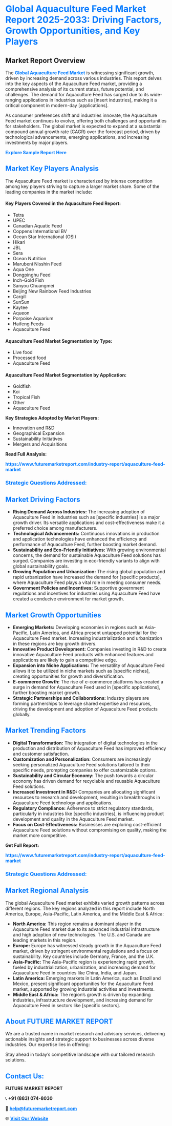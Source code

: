 <h1 style="color: #007BFF;">Global Aquaculture Feed Market Report 2025-2033: Driving Factors, Growth Opportunities, and Key Players</h1>

<section id="overview">
<h2>Market Report Overview</h2>
<p>The <a href="https://www.futuremarketreport.com/industry-report/aquaculture-feed-market" style="color: #007BFF; text-decoration: none;"><strong>Global Aquaculture Feed Market</strong></a> is witnessing significant growth, driven by increasing demand across various industries. This report delves into the key aspects of the Aquaculture Feed market, providing a comprehensive analysis of its current status, future potential, and challenges. The demand for Aquaculture Feed has surged due to its wide-ranging applications in industries such as [insert industries], making it a critical component in modern-day [applications].</p>
<p>As consumer preferences shift and industries innovate, the Aquaculture Feed market continues to evolve, offering both challenges and opportunities for stakeholders. The global market is expected to expand at a substantial compound annual growth rate (CAGR) over the forecast period, driven by technological advancements, emerging applications, and increasing investments by major players.</p>
</section>

<section id="overview">
<p><a href="https://www.futuremarketreport.com/request-sample/reportId=88587" style="color: #007BFF; text-decoration: none;"><strong>Explore Sample Report Here</strong></a></p>
</section>

<section id="key-players">
<h2 style="color: #007BFF;">Market Key Players Analysis</h2>
<p>The Aquaculture Feed market is characterized by intense competition among key players striving to capture a larger market share. Some of the leading companies in the market include:</p>
<h4>Key Players Covered in the Aquaculture Feed Report:</h4>
<ul><li>Tetra</li><li>UPEC</li><li>Canadian Aquatic Feed</li><li>Coppens International BV</li><li>Ocean Star International (OSI)</li><li>Hikari</li><li>JBL</li><li>Sera</li><li>Ocean Nutrition</li><li>Marubeni Nisshin Feed</li><li>Aqua One</li><li>Dongpinghu Feed</li><li>Inch-Gold Fish</li><li>Sanyou Chuangmei</li><li>Beijing New Rainbow Feed Industries</li><li>Cargill</li><li>SunSun</li><li>Kaytee</li><li>Aqueon</li><li>Porpoise Aquarium</li><li>Haifeng Feeds</li><li>Aquaculture Feed</li></ul>
<h4>Aquaculture Feed Market Segmentation by Type:</h4>
<ul><li>Live food</li><li>Processed food</li><li>Aquaculture Feed</li></ul>

<h4>Aquaculture Feed Market Segmentation by Application:</h4>
<ul><li>Goldfish</li><li>Koi</li><li>Tropical Fish</li><li>Other</li><li>Aquaculture Feed</li></ul>
<p><strong>Key Strategies Adopted by Market Players:</strong></p>
<ul>
<li>Innovation and R&D</li>
<li>Geographical Expansion</li>
<li>Sustainability Initiatives</li>
<li>Mergers and Acquisitions</li>
</ul>
</section>

<section>
<p><strong>Read Full Analysis: </strong></p><a href="https://www.futuremarketreport.com/industry-report/aquaculture-feed-market" style="color: #007BFF; text-decoration: none;"><strong>https://www.futuremarketreport.com/industry-report/aquaculture-feed-market</strong></a>
<h3 style="color: #007BFF;">Strategic Questions Addressed:</h3>
</section>

<section id="driving-factors">
<h2 style="color: #007BFF;">Market Driving Factors</h2>
<ul>
<li><strong>Rising Demand Across Industries:</strong> The increasing adoption of Aquaculture Feed in industries such as [specific industries] is a major growth driver. Its versatile applications and cost-effectiveness make it a preferred choice among manufacturers.</li>
<li><strong>Technological Advancements:</strong> Continuous innovations in production and application technologies have enhanced the efficiency and performance of Aquaculture Feed, further boosting market demand.</li>
<li><strong>Sustainability and Eco-Friendly Initiatives:</strong> With growing environmental concerns, the demand for sustainable Aquaculture Feed solutions has surged. Companies are investing in eco-friendly variants to align with global sustainability goals.</li>
<li><strong>Growing Population and Urbanization:</strong> The rising global population and rapid urbanization have increased the demand for [specific products], where Aquaculture Feed plays a vital role in meeting consumer needs.</li>
<li><strong>Government Policies and Incentives:</strong> Supportive government regulations and incentives for industries using Aquaculture Feed have created a conducive environment for market growth.</li>
</ul>
</section>

<section id="growth-opportunities">
<h2 style="color: #007BFF;">Market Growth Opportunities</h2>
<ul>
<li><strong>Emerging Markets:</strong> Developing economies in regions such as Asia-Pacific, Latin America, and Africa present untapped potential for the Aquaculture Feed market. Increasing industrialization and urbanization in these regions are key growth drivers.</li>
<li><strong>Innovative Product Development:</strong> Companies investing in R&D to create innovative Aquaculture Feed products with enhanced features and applications are likely to gain a competitive edge.</li>
<li><strong>Expansion into Niche Applications:</strong> The versatility of Aquaculture Feed allows it to be utilized in niche markets such as [specific niches], creating opportunities for growth and diversification.</li>
<li><strong>E-commerce Growth:</strong> The rise of e-commerce platforms has created a surge in demand for Aquaculture Feed used in [specific applications], further boosting market growth.</li>
<li><strong>Strategic Partnerships and Collaborations:</strong> Industry players are forming partnerships to leverage shared expertise and resources, driving the development and adoption of Aquaculture Feed products globally.</li>
</ul>
</section>

<section id="trending-factors">
<h2 style="color: #007BFF;">Market Trending Factors</h2>
<ul>
<li><strong>Digital Transformation:</strong> The integration of digital technologies in the production and distribution of Aquaculture Feed has improved efficiency and customer satisfaction.</li>
<li><strong>Customization and Personalization:</strong> Consumers are increasingly seeking personalized Aquaculture Feed solutions tailored to their specific needs, prompting companies to offer customizable options.</li>
<li><strong>Sustainability and Circular Economy:</strong> The push towards a circular economy has driven demand for recyclable and reusable Aquaculture Feed solutions.</li>
<li><strong>Increased Investment in R&D:</strong> Companies are allocating significant resources to research and development, resulting in breakthroughs in Aquaculture Feed technology and applications.</li>
<li><strong>Regulatory Compliance:</strong> Adherence to strict regulatory standards, particularly in industries like [specific industries], is influencing product development and quality in the Aquaculture Feed market.</li>
<li><strong>Focus on Cost-Effectiveness:</strong> Businesses are exploring cost-efficient Aquaculture Feed solutions without compromising on quality, making the market more competitive.</li>
</ul>
</section>

<section>
<p><strong>Get Full Report: </strong></p><a href="https://www.futuremarketreport.com/industry-report/aquaculture-feed-market" style="color: #007BFF; text-decoration: none;"><strong>https://www.futuremarketreport.com/industry-report/aquaculture-feed-market</strong></a>
<h3 style="color: #007BFF;">Strategic Questions Addressed:</h3>
</section>


<section id="regional-analysis">
<h2 style="color: #007BFF;">Market Regional Analysis</h2>
<p>The global Aquaculture Feed market exhibits varied growth patterns across different regions. The key regions analyzed in this report include North America, Europe, Asia-Pacific, Latin America, and the Middle East & Africa:</p>
<ul>
<li><strong>North America:</strong> This region remains a dominant player in the Aquaculture Feed market due to its advanced industrial infrastructure and high adoption of new technologies. The U.S. and Canada are leading markets in this region.</li>
<li><strong>Europe:</strong> Europe has witnessed steady growth in the Aquaculture Feed market, driven by stringent environmental regulations and a focus on sustainability. Key countries include Germany, France, and the U.K.</li>
<li><strong>Asia-Pacific:</strong> The Asia-Pacific region is experiencing rapid growth, fueled by industrialization, urbanization, and increasing demand for Aquaculture Feed in countries like China, India, and Japan.</li>
<li><strong>Latin America:</strong> Emerging markets in Latin America, such as Brazil and Mexico, present significant opportunities for the Aquaculture Feed market, supported by growing industrial activities and investments.</li>
<li><strong>Middle East & Africa:</strong> The region’s growth is driven by expanding industries, infrastructure development, and increasing demand for Aquaculture Feed in sectors like [specific sectors].</li>
</ul>
</section>

<footer>
<h2 style="color: #007BFF;">About FUTURE MARKET REPORT</h2>
<p>We are a trusted name in market research and advisory services, delivering actionable insights and strategic support to businesses across diverse industries. Our expertise lies in offering:</p>

<p>Stay ahead in today’s competitive landscape with our tailored research solutions.</p>

<h2 style="color: #007BFF;">Contact Us:</h2>
<p><strong>FUTURE MARKET REPORT</strong></p>
<p>📞 <strong>+91 (883) 074-8030</strong></p>
<p>📧 <strong><a href="mailto:help@futuremarketreport.com" style="color: #007BFF;">help@futuremarketreport.com</a></strong></p>
<p>🌐 <strong><a href="https://www.futuremarketreport.com/" style="color: #007BFF;">Visit Our Website</a></strong></p>
</footer>